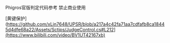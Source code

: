Phigros官版判定代码参考
禁止商业使用

[黄键保护](https://github.com/xLin7648/UPSR/blob/a217a4c42fa71aa7cdfafb8ca18445d4dfe68a22/Assets/Sctips/JudgeControl.cs#L212](https://www.bilibili.com/video/BV1UT42167xb)
